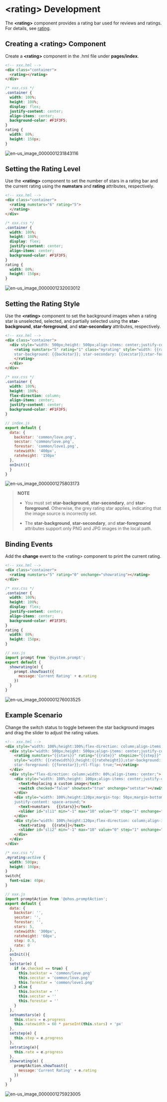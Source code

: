 # &lt;rating&gt; Development


The **&lt;rating&gt;** component provides a rating bar used for reviews and ratings. For details, see [rating](../reference/arkui-js/js-components-basic-rating.md).


## Creating a &lt;rating&gt; Component

Create a **&lt;rating&gt;** component in the .hml file under **pages/index**.


```html
<!-- xxx.hml -->
<div class="container">
  <rating></rating>
</div>
```


```css
/* xxx.css */
.container {
  width: 100%;
  height: 100%;
  display: flex;
  justify-content: center;
  align-items: center;
  background-color: #F1F3F5;
}
rating {
  width: 80%;
  height: 150px;
}
```

![en-us_image_0000001231843116](figures/en-us_image_0000001231843116.gif)


## Setting the Rating Level

Use the **&lt;rating&gt;** component to set the number of stars in a rating bar and the current rating using the **numstars** and **rating** attributes, respectively.


```html
<!-- xxx.hml -->
<div class="container">
  <rating numstars="6" rating="5">
  </rating>
</div>
```


```css
/* xxx.css */
.container {
  width: 100%;
  height: 100%;
  display: flex;
  justify-content: center;
  align-items: center;
  background-color: #F1F3F5;
}
rating {
  width: 80%;
  height: 150px;
}
```

![en-us_image_0000001232003012](figures/en-us_image_0000001232003012.gif)


## Setting the Rating Style

Use the **&lt;rating&gt;** component to set the background images when a rating star is unselected, selected, and partially selected using the **star-background**, **star-foreground**, and **star-secondary** attributes, respectively.


```html
<!-- xxx.hml -->
<div class="container">
  <div style="width: 500px;height: 500px;align-items: center;justify-content: center;flex-direction: column;;">
    <rating numstars="5" rating="1" class="myrating" style="width: {{ratewidth}}; height:{{rateheight}};
    star-background: {{backstar}}; star-secondary: {{secstar}};star-foreground: {{forestar}};rtl-flip: true;">
    </rating>
  </div>
</div>
```


```css
/* xxx.css */
.container {
  width: 100%;
  height: 100%;
  flex-direction: column;
  align-items: center;
  justify-content: center;
  background-color: #F1F3F5;
}
```


```js
// index.js
export default {
  data: {
    backstar: 'common/love.png',
    secstar: 'common/love.png',
    forestar: 'common/love1.png',
    ratewidth: '400px',
    rateheight: '150px'
  },
  onInit(){
  }
}
```

![en-us_image_0000001275803173](figures/en-us_image_0000001275803173.gif)

> **NOTE**
> - You must set **star-background**, **star-secondary**, and **star-foreground**. Otherwise, the grey rating star applies, indicating that the image source is incorrectly set.
> 
> - The **star-background**, **star-secondary**, and **star-foreground** attributes support only PNG and JPG images in the local path.


## Binding Events

Add the **change** event to the &lt;rating&gt; component to print the current rating.


```html
<!-- xxx.hml -->
<div class="container">
  <rating numstars="5" rating="0" onchange="showrating"></rating>
</div>
```


```css
/* xxx.css */
.container {
  width: 100%;
  height: 100%;
  display: flex;
  justify-content: center;
  align-items: center;
  background-color: #F1F3F5;
}
rating {
  width: 80%;
  height: 150px;
}
```


```js
// xxx.js
import prompt from '@system.prompt';
export default {
  showrating(e) {
    prompt.showToast({
      message:'Current Rating' + e.rating
    })
  }
}
```

![en-us_image_0000001276003525](figures/en-us_image_0000001276003525.gif)


## Example Scenario

Change the switch status to toggle between the star background images and drag the slider to adjust the rating values.


```html
<!-- xxx.hml -->
<div style="width: 100%;height:100%;flex-direction: column;align-items: center;background-color: #F1F3F5;">
  <div style="width: 500px;height: 500px;align-items: center;justify-content: center;flex-direction: column;;">
    <rating numstars="{{stars}}" rating="{{rate}}" stepsize="{{step}}" onchange="showrating" class="myrating"
    style="width: {{ratewidth}};height:{{rateheight}};star-background: {{backstar}};star-secondary: {{secstar}};
    star-foreground: {{forestar}};rtl-flip: true;"></rating>
  </div>
  <div style="flex-direction: column;width: 80%;align-items: center;">
    <div style="width: 100%;height: 100px;align-items: center;justify-content: space-around;">
      <text>Replacing a custom image</text>
      <switch checked="false" showtext="true" onchange="setstar"></switch>
    </div>
    <div style="width: 100%;height:120px;margin-top: 50px;margin-bottom: 50px;flex-direction: column;align-items: center;
    justify-content: space-around;">
      <text>numstars   {{stars}}</text>
      <slider id="sli1" min="-1" max="10" value="5" step="1" onchange="setnumstars"></slider>
    </div>
    <div style="width: 100%;height:120px;flex-direction: column;align-items: center;justify-content: space-around;">
      <text>rating   {{rate}}</text>
      <slider id="sli2" min="-1" max="10" value="0" step="1" onchange="setrating"></slider>
    </div>
  </div>
</div>
```


```css
/* xxx.css */
.myrating:active {
  width: 500px;
  height: 100px;
}
switch{
  font-size: 40px;
}
```


```js
// xxx.js
import promptAction from '@ohos.promptAction';
export default {
  data: {
    backstar: '',
    secstar: '',
    forestar: '',
    stars: 5,
    ratewidth: '300px',
    rateheight: '60px',
    step: 0.5,
    rate: 0
  },
  onInit(){
  },
  setstar(e) {
    if (e.checked == true) {
      this.backstar = 'common/love.png'
      this.secstar = 'common/love.png'
      this.forestar = 'common/love1.png'
    } else {
      this.backstar = ''
      this.secstar = ''
      this.forestar = ''
    }
  },
  setnumstars(e) {
    this.stars = e.progress
    this.ratewidth = 60 * parseInt(this.stars) + 'px'
  },
  setstep(e) {
    this.step = e.progress
  },
  setrating(e){
    this.rate = e.progress
  },
  showrating(e) {
    promptAction.showToast({
      message:'Current Rating' + e.rating
    })
  }
}
```

![en-us_image_0000001275923005](figures/en-us_image_0000001275923005.gif)
